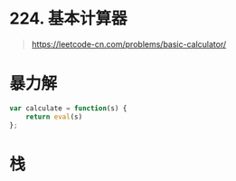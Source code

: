 # 224. 基本计算器

> https://leetcode-cn.com/problems/basic-calculator/

# 暴力解
```js
var calculate = function(s) {
    return eval(s)
};
```


# 栈
